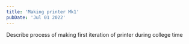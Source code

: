 ```yaml
---
title: 'Making printer Mk1'
pubDate: 'Jul 01 2022'
---
```


Describe process of making first iteration of printer during college time